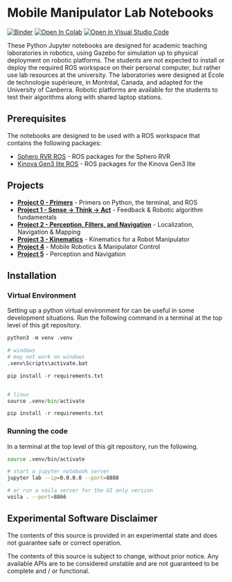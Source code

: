 # Mobile Manipulator Lab Notebooks

[![Binder](https://mybinder.org/badge_logo.svg)](<https://mybinder.org/v2/gh/AIResearchLab/foundations-of-robotics-labs/HEAD>)
[![Open In Colab](https://colab.research.google.com/assets/colab-badge.svg)](<https://colab.research.google.com/github/AIResearchLab/foundations-of-robotics-labs>)
[![Open in Visual Studio Code](https://img.shields.io/badge/vscode-dev-blue)](https://open.vscode.dev/AIResearchLab/foundations-of-robotics-labs)

These Python Jupyter notebooks are designed for academic teaching laboratories in robotics, using Gazebo for simulation up to physical deployment on robotic platforms. The students are not expected to install or deploy the required ROS workspace on their personal computer, but rather use lab resources at the university. The laboratories were designed at École de technologie supérieure, in Montréal, Canada, and adapted for the University of Canberra. Robotic platforms are available for the students to test their algorithms along with shared laptop stations.

## Prerequisites

The notebooks are designed to be used with a ROS workspace that contains the following packages:

- [Sphero RVR ROS](<https://github.com/AIResearchLab/sphero_rvr_ros>) - ROS packages for the Sphero RVR
- [Kinova Gen3 lite ROS](<https://github.com/Kinovarobotics/ros_kortex>) - ROS packages for the Kinova Gen3 lite

## Projects

- [**Project 0 - Primers**](<./0-primers/>) - Primers on Python, the terminal, and ROS
- [**Project 1 - Sense -> Think -> Act**](<./Project1/>) - Feedback & Robotic algorithm fundamentals
- [**Project 2 - Perception, Filters, and Navigation**](<./Project2/>) - Localization, Navigation & Mapping
- [**Project 3 - Kinematics**](<./3-kinematics/>) - Kinematics for a Robot Manipulator
- [**Project 4**](<./Project4/>) - Mobile Robotics & Manipulator Control
- [**Project 5**](<./Project5/>) - Perception and Navigation

## Installation

### Virtual Environment

Setting up a python virtual environment for can be useful in some development situations. Run the following command in a terminal at the top level of this git repository.

```python
python3 -m venv .venv

# windows
# may not work on windows
.venv\Scripts\activate.bat

pip install -r requirements.txt


# linux
source .venv/bin/activate

pip install -r requirements.txt
```

### Running the code

In a terminal at the top level of this git repository, run the following.

```bash
source .venv/bin/activate

# start a jupyter notebook server
jupyter lab --ip=0.0.0.0 --port=8888

# or run a voila server for the UI only version
voila . --port=8866
```

## Experimental Software Disclaimer

The contents of this source is provided in an experimental state and does not guarantee safe or correct operation.

The contents of this source is subject to change, without prior notice. Any available APIs are to be considered unstable and are not guaranteed to be complete and / or functional.
